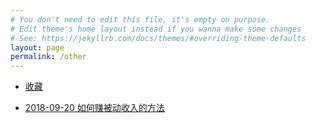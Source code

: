 ```yaml
---
# You don't need to edit this file, it's empty on purpose.
# Edit theme's home layout instead if you wanna make some changes
# See: https://jekyllrb.com/docs/themes/#overriding-theme-defaults
layout: page
permalink: /other
---
```


* [收藏](./other/collect)

* [2018-09-20 如何赚被动收入的方法](./other/2018092001)

